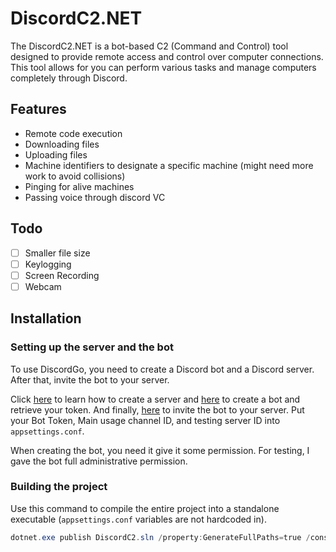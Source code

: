 # DiscordC2.NET
The DiscordC2.NET is a bot-based C2 (Command and Control) tool designed to provide remote access and control over computer connections. This tool allows for you can perform various tasks and manage computers completely through Discord.

## Features
- Remote code execution
- Downloading files
- Uploading files
- Machine identifiers to designate a specific machine (might need more work to avoid collisions)
- Pinging for alive machines
- Passing voice through discord VC
## Todo
- [ ] Smaller file size
- [ ] Keylogging
- [ ] Screen Recording
- [ ] Webcam

## Installation
### Setting up the server and the bot
To use DiscordGo, you need to create a Discord bot and a Discord server. After that, invite the bot to your server.

Click [here](https://support.discord.com/hc/en-us/articles/204849977-How-do-I-create-a-server-) to learn how to create a server and [here](https://discordjs.guide/preparations/setting-up-a-bot-application.html#creating-your-bot) to create a bot and retrieve your token. And finally, [here](https://discordjs.guide/preparations/adding-your-bot-to-servers.html#bot-invite-links) to invite the bot to your server.
Put your Bot Token, Main usage channel ID, and testing server ID into `appsettings.conf`.

When creating the bot, you need it give it some permission. For testing, I gave the bot full administrative permission.

### Building the project
Use this command to compile the entire project into a standalone executable (`appsettings.conf` variables are not hardcoded in).
```powershell
dotnet.exe publish DiscordC2.sln /property:GenerateFullPaths=true /consoleloggerparameters:NoSummary /p:PublishSingleFile=true /p:IncludeNativeLibrariesForSelfExtract=true
```